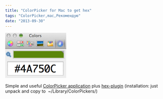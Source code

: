 ```yaml
---
title: "ColorPicker for Mac to get hex"
tags: "ColorPicker,mac,Рекомендую"
date: "2013-09-30"
---
```


![](images/colorPicker1.png "colorPicker")

Simple and useful [ColorPicker application](http://www.robinwood.com/Catalog/Technical/OtherTuts/MacColorPicker/ColorPicker.zip) plus [hex-plugin](http://wafflesoftware.net/hexpicker/) (installation: just unpack and copy to  ~/Library/ColorPickers/)
